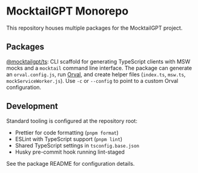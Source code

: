 # MocktailGPT Monorepo

This repository houses multiple packages for the MocktailGPT project.

## Packages

[@mocktailgpt/ts](packages/ts): CLI scaffold for generating TypeScript clients
with MSW mocks and a `mocktail` command line interface. The package can
generate an `orval.config.js`, run [Orval](https://orval.dev), and create
helper files (`index.ts`, `msw.ts`, `mockServiceWorker.js`).
Use `-c` or `--config` to point to a custom Orval configuration.

## Development

Standard tooling is configured at the repository root:

- Prettier for code formatting (`pnpm format`)
- ESLint with TypeScript support (`pnpm lint`)
- Shared TypeScript settings in `tsconfig.base.json`
- Husky pre-commit hook running lint-staged

See the package README for configuration details.
